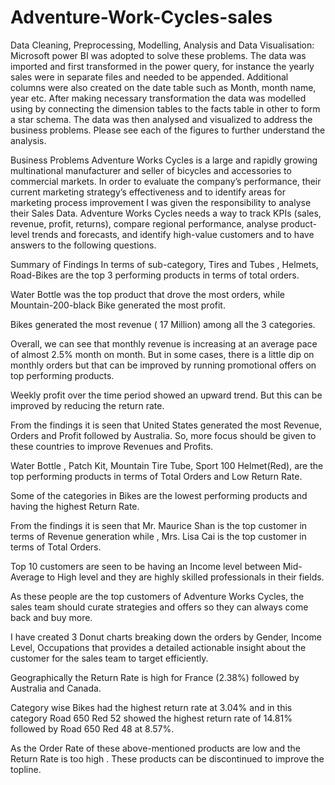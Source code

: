 # Adventure-Work-Cycles-sales


Data Cleaning, Preprocessing, Modelling, Analysis and Data Visualisation: Microsoft power BI was adopted to solve these problems.
The data was imported and first transformed in the power query, for instance the yearly sales were in separate files and needed to be appended. 
Additional columns were also created on the date table such as Month, month name, year etc. After making necessary transformation the 
data was modelled using by connecting the dimension tables to the facts table in other to form a star schema. The data was then analysed and 
visualized to address the business problems. Please see each of the figures to further understand the analysis.

Business Problems
Adventure Works Cycles is a large and rapidly growing multinational manufacturer and seller of bicycles and accessories to commercial markets. 
In order to evaluate the company’s performance, their current marketing strategy’s effectiveness and to identify areas for marketing process 
improvement I was given the responsibility to analyse their Sales Data. Adventure Works Cycles needs a way 
to track KPIs (sales, revenue, profit, returns), compare regional performance, analyse product-level trends and forecasts, and identify high-value customers 
and to have answers to the following questions.

Summary of Findings
In terms of sub-category, Tires and Tubes , Helmets, Road-Bikes are the top 3 performing products in terms of total orders.

Water Bottle was the top product that drove the most orders, while Mountain-200-black Bike generated the most profit.

Bikes generated the most revenue ( 17 Million) among all the 3 categories.

Overall, we can see that monthly revenue is increasing at an average pace of almost 2.5% month on month. But in some cases, there is a little dip on monthly orders but that can be improved by running promotional offers on top performing products.

Weekly profit over the time period showed an upward trend. But this can be improved by reducing the return rate.

From the findings it is seen that United States generated the most Revenue, Orders and Profit followed by Australia. So, more focus should be given to these countries to improve Revenues and Profits.

Water Bottle , Patch Kit, Mountain Tire Tube, Sport 100 Helmet(Red), are the top performing products in terms of Total Orders and Low Return Rate.

Some of the categories in Bikes are the lowest performing products and having the highest Return Rate.

From the findings it is seen that Mr. Maurice Shan is the top customer in terms of Revenue generation while , Mrs. Lisa Cai is the top customer in terms of Total Orders.

Top 10 customers are seen to be having an Income level between Mid-Average to High level and they are highly skilled professionals in their fields.

As these people are the top customers of Adventure Works Cycles, the sales team should curate strategies and offers so they can always come back and buy more.

I have created 3 Donut charts breaking down the orders by Gender, Income Level, Occupations that provides a detailed actionable insight about the customer for the sales team to target efficiently.

Geographically the Return Rate is high for France (2.38%) followed by Australia and Canada.

Category wise Bikes had the highest return rate at 3.04% and in this category Road 650 Red 52 showed the highest return rate of 14.81% followed by Road 650 Red 48 at 8.57%.

As the Order Rate of these above-mentioned products are low and the Return Rate is too high . These products can be discontinued to improve the topline.
